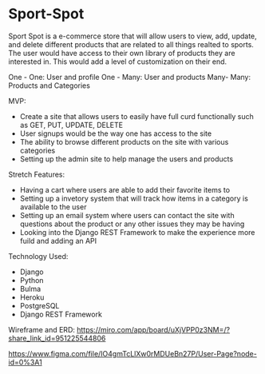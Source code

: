 # Sport-Spot

Sport Spot is a e-commerce store that will allow users to view, add, update, and delete different products that are related to all things realted to sports. 
The user would have access to their own library of products they are interested in. This would add a level of customization on their end. 

One - One: User and profile 
One - Many: User and products 
Many- Many: Products and Categories



MVP:

- Create a site that allows users to easily have full curd functionally such as GET, PUT, UPDATE, DELETE 
- User signups would be the way one has access to the site 
- The ability to browse different products on the site with various categories 
- Setting up the admin site to help manage the users and products 

Stretch Features:

- Having a cart where users are able to add their favorite items to 
- Setting up a invetory system that will track how items in a category is available to the user 
- Setting up an email system where users can contact the site with questions about the product or any other issues they may be having
- Looking into the Django REST Framework to make the experience more fuild and adding an API

Technology Used:
- Django
- Python 
- Bulma
- Heroku 
- PostgreSQL
- Django REST Framework


Wireframe and ERD:
https://miro.com/app/board/uXjVPP0z3NM=/?share_link_id=951225544806

https://www.figma.com/file/IO4gmTcLlXw0rMDUeBn27P/User-Page?node-id=0%3A1

